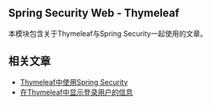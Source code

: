 ## Spring Security Web - Thymeleaf

本模块包含关于Thymeleaf与Spring Security一起使用的文章。

## 相关文章

- [Thymeleaf中使用Spring Security](http://tu-yucheng.github.io/springsecurity/2023/05/17/spring-security-thymeleaf.html)
- [在Thymeleaf中显示登录用户的信息](http://tu-yucheng.github.io/springsecurity/2023/05/17/spring-thymeleaf-user-info.html)